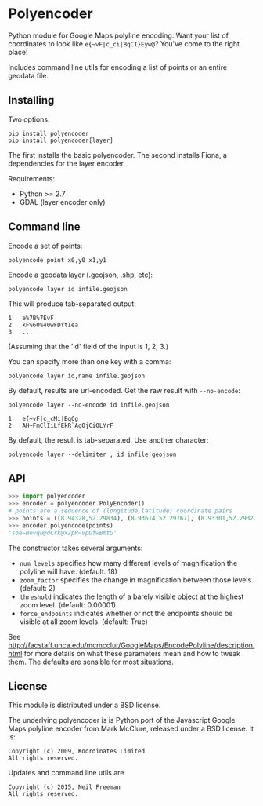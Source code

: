 Polyencoder
==========

Python module for Google Maps polyline encoding. Want your list of coordinates to look like `e{~vF|c_ci|BqCI}Eyw@`? You've come to the right place!

Includes command line utils for encoding a list of points or an entire geodata file.

## Installing

Two options:
````
pip install polyencoder
pip install polyencoder[layer]
````

The first installs the basic polyencoder. The second installs Fiona, a dependencies for the layer encoder.

Requirements:

* Python >= 2.7
* GDAL (layer encoder only)

## Command line

Encode a set of points:
````
polyencode point x0,y0 x1,y1
````

Encode a geodata layer (.geojson, .shp, etc):
````
polyencode layer id infile.geojson
````

This will produce tab-separated output:
```
1   e%7B%7EvF
2   kF%60%40wFDYtIea
3   ...
```
(Assuming that the 'id' field of the input is 1, 2, 3.)

You can specify more than one key with a comma:
````
polyencode layer id,name infile.geojson
````

By default, results are url-encoded. Get the raw result with `--no-encode`:
````
polyencode layer --no-encode id infile.geojson 

1   e{~vF|c_cMi|BqCg
2   AH~FmClIiLfEkR`AgOjCiOLYrF
````

By default, the result is tab-separated. Use another character:
````
polyencode layer --delimiter , id infile.geojson
````

## API

````python
>>> import polyencoder
>>> encoder = polyencoder.PolyEncoder()
# points are a sequence of (longitude,latitude) coordinate pairs
>>> points = ((8.94328,52.29834), (8.93614,52.29767), (8.93301,52.29322), (8.93036,52.28938), (8.97475,52.27014),)
>>> encoder.polyencode(points)
'soe~Hovqu@dCrk@xZpR~VpOfwBmtG'
````

The constructor takes several arguments:
  * `num_levels` specifies how many different levels of magnification the polyline will have. (default: 18)
  * `zoom_factor` specifies the change in magnification between those levels. (default: 2)
  * `threshold` indicates the length of a barely visible object at the highest zoom level. (default: 0.00001)
  * `force_endpoints` indicates whether or not the endpoints should be visible at all zoom levels. (default: True)

See http://facstaff.unca.edu/mcmcclur/GoogleMaps/EncodePolyline/description.html for more details on what these parameters mean and how to tweak them. The defaults are sensible for most situations.

## License

This module is distributed under a BSD license.

The underlying polyencoder is is Python port of the Javascript Google Maps polyline encoder from Mark McClure, released under a BSD license. It is:
```
Copyright (c) 2009, Koordinates Limited
All rights reserved.
```

Updates and command line utils are
```
Copyright (c) 2015, Neil Freeman
All rights reserved.
```
